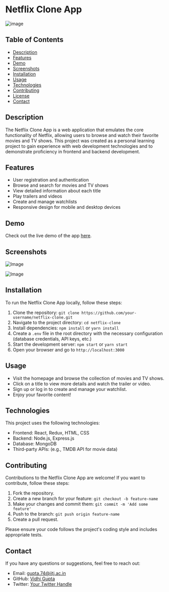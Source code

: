 # Netflix Clone App


![image](https://github.com/vidhihihihihi/netflix-clone/assets/92211866/bbcd20e9-b59e-4f75-b004-38639e67be1c)

## Table of Contents

- [Description](#description)
- [Features](#features)
- [Demo](#demo)
- [Screenshots](#screenshots)
- [Installation](#installation)
- [Usage](#usage)
- [Technologies](#technologies)
- [Contributing](#contributing)
- [License](#license)
- [Contact](#contact)

## Description

The Netflix Clone App is a web application that emulates the core functionality of Netflix, allowing users to browse and watch their favorite movies and TV shows. This project was created as a personal learning project to gain experience with web development technologies and to demonstrate proficiency in frontend and backend development.

## Features

- User registration and authentication
- Browse and search for movies and TV shows
- View detailed information about each title
- Play trailers and videos
- Create and manage watchlists
- Responsive design for mobile and desktop devices

## Demo

Check out the live demo of the app [here](https://netflix-clone-92425.web.app).

## Screenshots

![Image](https://github.com/vidhihihihihi/netflix-clone/assets/92211866/0b89a69e-ddad-4ea0-be96-5a9a5034db49)

![Image](https://github.com/vidhihihihihi/netflix-clone/assets/92211866/09a3d613-f8f8-45d9-bc70-30efb7881f46)


## Installation

To run the Netflix Clone App locally, follow these steps:

1. Clone the repository: `git clone https://github.com/your-username/netflix-clone.git`
2. Navigate to the project directory: `cd netflix-clone`
3. Install dependencies: `npm install` or `yarn install`
4. Create a `.env` file in the root directory with the necessary configuration (database credentials, API keys, etc.)
5. Start the development server: `npm start` or `yarn start`
6. Open your browser and go to `http://localhost:3000`

## Usage

- Visit the homepage and browse the collection of movies and TV shows.
- Click on a title to view more details and watch the trailer or video.
- Sign up or log in to create and manage your watchlist.
- Enjoy your favorite content!

## Technologies

This project uses the following technologies:

- Frontend: React, Redux, HTML, CSS
- Backend: Node.js, Express.js
- Database: MongoDB
- Third-party APIs: (e.g., TMDB API for movie data)

## Contributing

Contributions to the Netflix Clone App are welcome! If you want to contribute, follow these steps:

1. Fork the repository.
2. Create a new branch for your feature: `git checkout -b feature-name`
3. Make your changes and commit them: `git commit -m 'Add some feature'`
4. Push to the branch: `git push origin feature-name`
5. Create a pull request.

Please ensure your code follows the project's coding style and includes appropriate tests.

## Contact

If you have any questions or suggestions, feel free to reach out:

- Email: gupta.74@iitj.ac.in
- GitHub: [Vidhi Gupta](https://github.com/vidhihihihihi)
- Twitter: [Your Twitter Handle](https://twitter.com/vidhihihihihihi)
